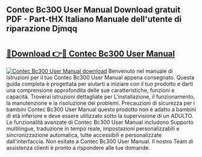 ## Contec Bc300 User Manual Download gratuit PDF - Part-tHX Italiano Manuale dell'utente di riparazione Djmqq

# <h2><a href="http://dfb0kl.blite.top/?on=Contec+Bc300+User+Manual">🔗Download 👉🔴 Contec Bc300 User Manual</a></h2>

[![Contec Bc300 User Manual download](https://i.imgur.com/lujVjoI.png)](http://dfb0kl.blite.top/?on=Contec+Bc300+User+Manual)
Benvenuto nel manuale di Istruzioni per il tuo Contec Bc300 User Manual appena consegnato. Questa guida completa è progettata per aiutarti a iniziare con il tuo prodotto e darti una comprensione approfondita delle sue caratteristiche, funzioni e capacità. Troverai istruzioni dettagliate per L'installazione, il funzionamento, la manutenzione e la risoluzione dei problemi. Precauzioni di sicurezza per i bambini Contec Bc300 User Manual questo prodotto non è adatto a bambini di età inferiore e deve essere utilizzato sotto la supervisione di un ADULTO. Le funzionalità avanzate di Contec Bc300 User Manual includono Supporto multilingue, traduzione in tempo reale, impostazioni personalizzabili e sincronizzazione automatica, tutte accessibili e personalizzate dall'interfaccia. Non esitate a Contec Bc300 User Manual. Il nostro Team di assistenza clienti è pronto a rispondere alle tue domande.
